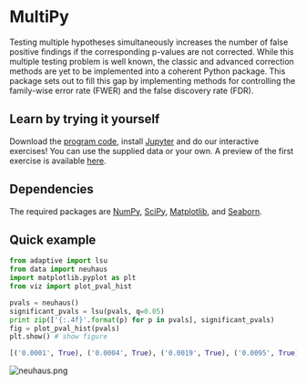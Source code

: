 # MultiPy
Testing multiple hypotheses simultaneously increases the number of false 
positive findings if the corresponding p-values are not corrected. While this 
multiple testing problem is well known, the classic and advanced correction 
methods are yet to be implemented into a coherent Python package. This package 
sets out to fill this gap by implementing methods for controlling the 
family-wise error rate (FWER) and the false discovery rate (FDR).

## Learn by trying it yourself

Download the <a href="https://github.com/puolival/multipy/archive/master.zip">
program code</a>, install <a href="https://jupyter.org/">Jupyter</a> and do 
our interactive exercises! You can use the supplied data or your own. A preview 
of the first exercise is available 
<a href="https://github.com/puolival/multipy/blob/master/exercise1.ipynb">here</a>.

## Dependencies

The required packages are 
<a href="http://www.numpy.org/">NumPy</a>,
<a href="https://www.scipy.org/">SciPy</a>,
<a href="https://matplotlib.org/">Matplotlib</a>, and
<a href="https://seaborn.pydata.org">Seaborn</a>.

## Quick example

```python
from adaptive import lsu
from data import neuhaus
import matplotlib.pyplot as plt
from viz import plot_pval_hist

pvals = neuhaus()
significant_pvals = lsu(pvals, q=0.05)
print zip(['{:.4f}'.format(p) for p in pvals], significant_pvals)
fig = plot_pval_hist(pvals)
plt.show() # show figure
```

```python
[('0.0001', True), ('0.0004', True), ('0.0019', True), ('0.0095', True), ('0.0201', False), ('0.0278', False), ('0.0298', False), ('0.0344', False), ('0.0459', False), ('0.3240', False), ('0.4262', False), ('0.5719', False), ('0.6528', False), ('0.7590', False), ('1.0000', False)]
```

<img src="https://github.com/puolival/multipy/blob/master/figs/neuhaus.png" alt="neuhaus.png" />
